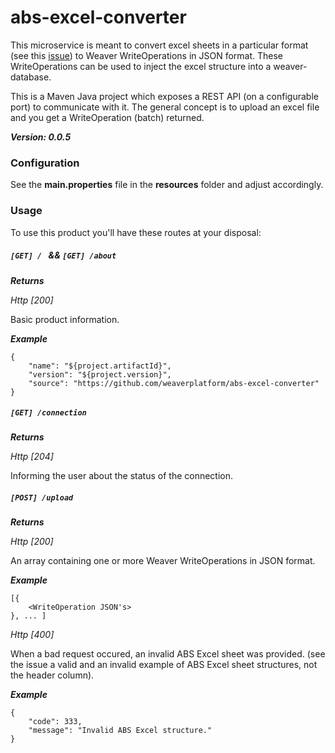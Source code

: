 # abs-excel-converter
This microservice is meant to convert excel sheets in a particular format (see this [issue](http://jira.sysunite.com/browse/RC-77)) to Weaver WriteOperations in JSON format. These WriteOperations can be used to inject the excel structure into a weaver-database.

This is a Maven Java project which exposes a REST API (on a configurable port) to communicate with it. The general concept is to upload an excel file and you get a WriteOperation (batch) returned.

***Version: 0.0.5***

### Configuration
See the **main.properties** file in the **resources** folder and adjust accordingly.

### Usage
To use this product you'll have these routes at your disposal:

##### `[GET] / ` && `[GET] /about `
***Returns***

*Http [200]*

Basic product information.

***Example***
```
{
    "name": "${project.artifactId}",
    "version": "${project.version}",
    "source": "https://github.com/weaverplatform/abs-excel-converter"
}
```
##### `[GET] /connection `
***Returns***

*Http [204]*

Informing the user about the status of the connection.
##### `[POST] /upload `
***Returns***

*Http [200]*

An array containing one or more Weaver WriteOperations in JSON format.

***Example***
```
[{
	<WriteOperation JSON's>
}, ... ]
```

*Http [400]*

When a bad request occured, an invalid ABS Excel sheet was provided. (see the issue
a valid and an invalid example of ABS Excel sheet structures, not the header column).

***Example***
```
{
	"code": 333,
	"message": "Invalid ABS Excel structure."
}
```
